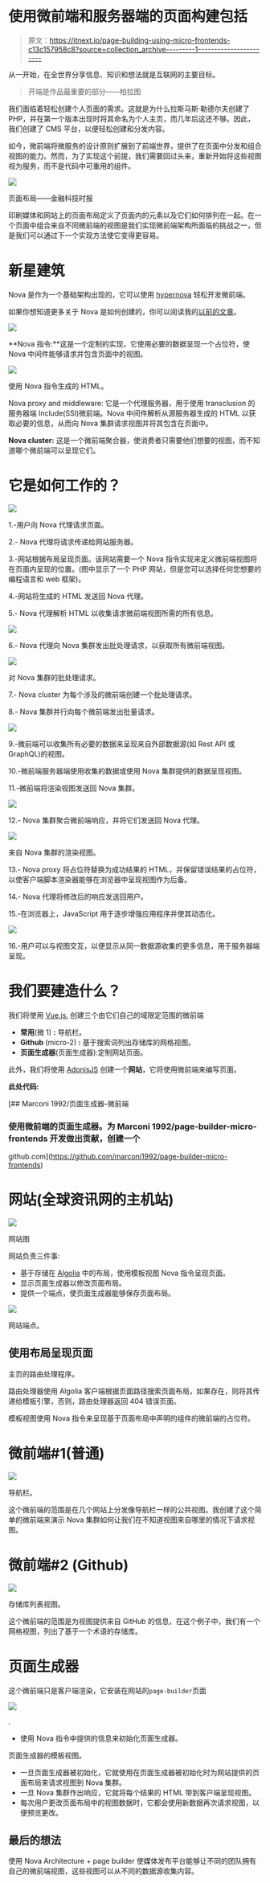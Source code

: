 # 使用微前端和服务器端的页面构建包括

> 原文：<https://itnext.io/page-building-using-micro-frontends-c13c157958c8?source=collection_archive---------1----------------------->

从一开始，在全世界分享信息、知识和想法就是互联网的主要目标。

> 开端是作品最重要的部分——柏拉图

我们面临着轻松创建个人页面的需求。这就是为什么拉斯马斯·勒德尔夫创建了 PHP，并在第一个版本出现时将其命名为个人主页，而几年后这还不够。因此，我们创建了 CMS 平台，以便轻松创建和分发内容。

如今，微前端将微服务的设计原则扩展到了前端世界，提供了在页面中分发和组合视图的能力。然而，为了实现这个前提，我们需要回过头来，重新开始将这些视图视为服务，而不是代码中可重用的组件。

![](img/c8d7c7871e2162484b4f858584c37ce7.png)

页面布局——金融科技时报

印刷媒体和网站上的页面布局定义了页面内的元素以及它们如何排列在一起。在一个页面中组合来自不同微前端的视图是我们实现微前端架构所面临的挑战之一，但是我们可以通过下一个实现方法使它变得更容易。

# 新星建筑

Nova 是作为一个基础架构出现的，它可以使用 [hypernova](https://github.com/airbnb/hypernova) 轻松开发微前端。

如果你想知道更多关于 Nova 是如何创建的，你可以阅读我的[以前的文章](https://medium.com/@felipegaiacharly)。

![](img/c0e79e70b730945e9a960c0d25c7d844.png)

**Nova 指令:**这是一个定制的实现，它使用必要的数据呈现一个占位符，使 Nova 中间件能够请求并包含页面中的视图。

![](img/251515ee88d952625a70457ce734f7b9.png)

使用 Nova 指令生成的 HTML。

Nova proxy and middleware: 它是一个代理服务器，用于使用 transclusion 的服务器端 Include(SSI)微前端。Nova 中间件解析从源服务器生成的 HTML 以获取必要的信息，从而向 Nova 集群请求视图并将其包含在页面中。

**Nova cluster:** 这是一个微前端聚合器，使消费者只需要他们想要的视图，而不知道哪个微前端可以呈现它们。

# 它是如何工作的？

![](img/b4aaacca08dae7f9abea49aceb03dff6.png)

1.-用户向 Nova 代理请求页面。

2.- Nova 代理将请求传递给网站服务器。

3.-网站根据布局呈现页面。该网站需要一个 Nova 指令实现来定义微前端视图将在页面内呈现的位置。(图中显示了一个 PHP 网站，但是您可以选择任何您想要的编程语言和 web 框架)。

4.-网站将生成的 HTML 发送回 Nova 代理。

5.- Nova 代理解析 HTML 以收集请求微前端视图所需的所有信息。

![](img/4e9af4a00cc3c35a70f42da07c306bb3.png)

6.- Nova 代理向 Nova 集群发出批处理请求，以获取所有微前端视图。

![](img/49ee19efe024b6c2e7a87b1f1a98272c.png)

对 Nova 集群的批处理请求。

7.- Nova cluster 为每个涉及的微前端创建一个批处理请求。

8.- Nova 集群并行向每个微前端发出批量请求。

![](img/f629be4acf76f7d96474a3e72e35a656.png)

9.-微前端可以收集所有必要的数据来呈现来自外部数据源(如 Rest API 或 GraphQL)的视图。

10.-微前端服务器端使用收集的数据或使用 Nova 集群提供的数据呈现视图。

11.-微前端将渲染视图发送回 Nova 集群。

![](img/bbc3b1ba455ae65ca58c416d38d6e1d8.png)

12.- Nova 集群聚合微前端响应，并将它们发送回 Nova 代理。

![](img/16c1ea4f063c19252100fefeca9cf7fc.png)

来自 Nova 集群的渲染视图。

13.- Nova proxy 将占位符替换为成功结果的 HTML，并保留错误结果的占位符，以使客户端脚本渲染器能够在浏览器中呈现视图作为后备。

14.- Nova 代理将修改后的响应发送回用户。

15.-在浏览器上，JavaScript 用于逐步增强应用程序并使其动态化。

![](img/12d719c6a55f8d794289c437cfdc0529.png)

16.-用户可以与视图交互，以便显示从同一数据源收集的更多信息，用于服务器端呈现。

# 我们要建造什么？

我们将使用 [Vue.js.](https://vuejs.org/) 创建三个由它们自己的域限定范围的微前端

*   **常用**(微 1) **:** 导航栏。
*   **Github** (micro-2) **:** 基于搜索词列出存储库的网格视图。
*   **页面生成器**(页面生成器):定制网站页面。

此外，我们将使用 [AdonisJS](https://adonisjs.com/) 创建一个**网站**，它将使用微前端来编写页面。

**此处代码:**

[](https://github.com/marconi1992/page-builder-micro-frontends) [## Marconi 1992/页面生成器-微前端

### 使用微前端的页面生成器。为 Marconi 1992/page-builder-micro-frontends 开发做出贡献，创建一个

github.com](https://github.com/marconi1992/page-builder-micro-frontends) 

# 网站(全球资讯网的主机站)

![](img/880c23577c98a921aef629e9813ccee9.png)

网站图

网站负责三件事:

*   基于存储在 [Algolia](https://www.algolia.com/) 中的布局，使用模板视图 Nova 指令呈现页面。
*   显示页面生成器以修改页面布局。
*   提供一个端点，使页面生成器能够保存页面布局。

![](img/d7be1f5bec15a75268780ccb0c6a4265.png)

网站端点。

## 使用布局呈现页面

主页的路由处理程序。

路由处理器使用 Algolia 客户端根据页面路径搜索页面布局，如果存在，则将其传递给模板引擎，否则，路由处理器返回 404 错误页面。

模板视图使用 Nova 指令来呈现基于页面布局中声明的组件的微前端的占位符。

# 微前端#1(普通)

![](img/f7429ebe7443d98158d9b46dab179af7.png)

导航栏。

这个微前端的范围是在几个网站上分发像导航栏一样的公共视图。我创建了这个简单的微前端来演示 Nova 集群如何让我们在不知道视图来自哪里的情况下请求视图。

# 微前端#2 (Github)

![](img/b12cd1410d592085a45279a35ec5742a.png)

存储库列表视图。

这个微前端的范围是为视图提供来自 GitHub 的信息，在这个例子中，我们有一个网格视图，列出了基于一个术语的存储库。

# **页面生成器**

这个微前端只是客户端渲染，它安装在网站的`page-builder`页面

![](img/34692d5506a5f137571739419f00b4d3.png)

.

*   使用 Nova 指令中提供的信息来初始化页面生成器。

页面生成器的模板视图。

*   一旦页面生成器被初始化，它就使用在页面生成器被初始化时为网站提供的页面布局来请求视图到 Nova 集群。
*   一旦 Nova 集群作出响应，它就将每个结果的 HTML 带到客户端呈现视图。
*   每次用户更改页面布局中的视图数据时，它都会使用新数据再次请求视图，以便预览更改。

## 最后的想法

使用 Nova Architecture + page builder 使媒体发布平台能够让不同的团队拥有自己的微前端视图，这些视图可以从不同的数据源收集内容。